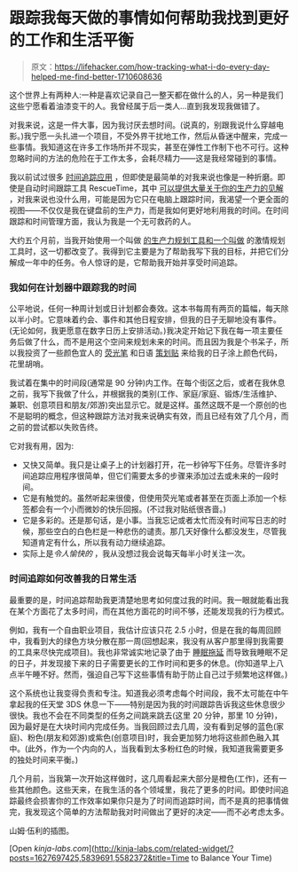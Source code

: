 # 跟踪我每天做的事情如何帮助我找到更好的工作和生活平衡

> 原文：<https://lifehacker.com/how-tracking-what-i-do-every-day-helped-me-find-better-1710608636>

这个世界上有两种人:一种是喜欢记录自己一整天都在做什么的人，另一种是我们这些宁愿看着油漆变干的人。我曾经属于后一类人...直到我发现我做错了。



对我来说，这是一件大事，因为我讨厌去想时间。(说真的，别跟我说什么穿越电影。)我宁愿一头扎进一个项目，不受外界干扰地工作，然后从昏迷中醒来，完成一些事情。我知道这在许多工作场所并不现实，甚至在弹性工作制下也不可行。这种忽略时间的方法的危险在于工作太多，会耗尽精力——这是我经常碰到的事情。

我以前试过很多 [时间追踪应用](http://lifehacker.com/five-best-time-tracking-applications-5362829#_ga=1.38208291.1604228168.1434115071) ，但即使是最简单的对我来说也像是一种折磨。即使是自动时间跟踪工具 RescueTime，其中 [可以提供大量关于你的生产力的见解](https://lifehacker.com/how-to-reclaim-your-time-in-seven-days-for-a-more-produ-5839691) ，对我来说也没什么用，可能是因为它只在电脑上跟踪时间，我渴望一个更全面的视图——不仅仅是我在键盘前的生产力，而是我如何更好地利用我的时间。在时间跟踪和时间管理方面，我认为我是一个无可救药的人。

大约五个月前，当我开始使用一个叫做 [的生产力规划工具和一个叫做](http://www.passionplanner.com/) 的激情规划工具时，这一切都改变了。我得到它主要是为了帮助我写下我的目标，并把它们分解成一年中的任务。令人惊讶的是，它帮助我开始并享受时间追踪。

### 我如何在计划器中跟踪我的时间

公平地说，任何一种周计划或日计划都会奏效。这本书每周有两页的篇幅，每天除以半小时。它意味着约会、事件和其他日程安排，但我的日子无聊地没有事件。(无论如何，我更愿意在数字日历上安排活动。)我决定开始记下我在每一项主要任务后做了什么，而不是用这个空间来规划未来的时间。而且因为我是个书呆子，所以我投资了一些颜色宜人的 [荧光笔](http://www.jetpens.com/Pilot-FriXion-Light-Soft-Color-Erasable-Highlighter-6-Color-Set/pd/11676) 和日语 [策划贴](http://www.jetpens.com/Midori-Seal-Collection-Planner-Stickers-Little-Pacific-Parrotlet/pd/13921) 来给我的日子涂上颜色代码，花里胡哨。

我试着在集中的时间段(通常是 90 分钟)内工作。在每个街区之后，或者在我休息之前，我写下我做了什么，并根据我的类别(工作、家庭/家庭、锻炼/生活维护、兼职、创意项目和朋友/郊游)突出显示它。就是这样。虽然这既不是一个原创的也不是聪明的概念，但这种跟踪方法对我来说确实有效，而且已经有效了几个月，而之前的尝试都以失败告终。

它对我有用，因为:

*   又快又简单。我只是让桌子上的计划器打开，花一秒钟写下任务。尽管许多时间追踪应用程序很简单，但它们需要太多的步骤来添加过去或未来的一段时间。
*   它是有触觉的。虽然听起来很傻，但使用荧光笔或者甚至在页面上添加一个标签都会有一个小而微妙的快乐回报。(不过我对贴纸很吝啬。)
*   它是多彩的。还是那句话，是小事。当我忘记或者太忙而没有时间写日志的时候，那些空白的白色栏是一种悲伤的谴责。那几天好像什么都没发生，尽管我知道肯定有什么，所以我有动力继续追踪。
*   实际上是*令人愉快的* ，我从没想过我会说每天每半小时关注一次。

### 时间追踪如何改善我的日常生活

最重要的是，时间追踪帮助我更清楚地思考如何度过我的时间。我一眼就能看出我在某个方面花了太多时间，而在其他方面花的时间不够，还能发现我的行为模式。

例如，我有一个自由职业项目，我估计应该只花 2.5 小时，但是在我的每周回顾中，我看到大的绿色方块分散在那一周(回想起来，我没有从客户那里得到我需要的工具来尽快完成项目)。我也非常诚实地记录了由于 [睡眠拖延](http://lifehacker.com/do-you-procrastinate-about-going-to-sleep-1605328251) 而导致我睡眠不足的日子，并发现接下来的日子需要更长的工作时间和更多的休息。(你知道早上八点半午睡不好。然而，强迫自己写下这些事情有助于防止自己过于频繁地这样做。)

这个系统也让我变得负责和专注。知道我必须考虑每个时间段，我不太可能在中午拿起我的任天堂 3DS 休息一下——特别是因为我的时间跟踪告诉我这些休息很少很快。我也不会在不同类型的任务之间跳来跳去(这里 20 分钟，那里 10 分钟)，因为最好是在大块时间内完成任务。当我回顾过去几周，没有看到足够的蓝色(家庭)、粉色(朋友和郊游)或紫色(创意项目)时，我会更加努力地将这些颜色融入其中。(此外，作为一个内向的人，当我看到太多粉红色的时候，我知道我需要更多的独处时间来平衡。)

几个月前，当我第一次开始这样做时，这几周看起来大部分是橙色(工作)，还有一些其他颜色。这些天来，在我生活的各个领域里，我花了更多的时间。即使时间追踪最终会损害你的工作效率如果你只是为了时间而追踪时间，而不是真的把事情做完，我发现这个简单的方法帮助我对时间做出了更好的决定——而不必考虑太多。

山姆·伍利的插图。

[Open *kinja-labs.com*](http://kinja-labs.com/related-widget/?posts=1627697425,5839691,5582372&title=Time to Balance Your Time)